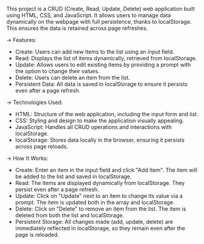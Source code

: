 This project is a CRUD (Create, Read, Update, Delete) web application built using HTML, CSS, and JavaScript. It allows users to manage data dynamically on the webpage with full persistence, thanks to localStorage. This ensures the data is retained across page refreshes.

-> Features:
- Create: Users can add new items to the list using an input field.
- Read: Displays the list of items dynamically, retrieved from localStorage.
- Update: Allows users to edit existing items by providing a prompt with the option to change their values.
- Delete: Users can delete an item from the list.
- Persistent Data: All data is saved in localStorage to ensure it persists even after a page refresh.

-> Technologies Used:
- HTML: Structure of the web application, including the input form and list.
- CSS: Styling and design to make the application visually appealing.
- JavaScript: Handles all CRUD operations and interactions with localStorage.
- localStorage: Stores data locally in the browser, ensuring it persists across page reloads.

-> How It Works:
- Create: Enter an item in the input field and click "Add Item". The item will be added to the list and saved in localStorage.
- Read: The items are displayed dynamically from localStorage. They persist even after a page refresh.
- Update: Click on "Update" next to an item to change its value via a prompt. The item is updated both in the array and localStorage.
- Delete: Click on "Delete" to remove an item from the list. The item is deleted from both the list and localStorage.
- Persistent Storage: All changes made (add, update, delete) are immediately reflected in localStorage, so they remain even after the page is reloaded.
